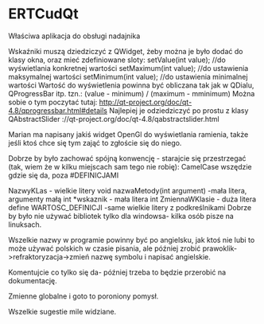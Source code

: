 ERTCudQt
========

Właściwa aplikacja do obsługi nadajnika

Wskaźniki muszą dziedziczyć z QWidget, żeby można je było dodać do klasy okna, oraz mieć zdefiniowane sloty: setValue(int value); //do wyświetlania konkretnej wartości setMaximum(int value); //do ustawienia maksymalnej wartości setMinimum(int value); //do ustawienia minimalnej wartości Wartość do wyświetlenia powinna być obliczana tak jak w QDialu, QProgressBar itp. tzn.: (value - minimum) / (maximum - mminimum) Można sobie o tym poczytać tutaj: http://qt-project.org/doc/qt-4.8/qprogressbar.html#details Najlepiej je odziedziczyć po prostu z klasy QAbstractSlider ://qt-project.org/doc/qt-4.8/qabstractslider.html

Marian ma napisany jakiś widget OpenGl do wyświetlania ramienia, także jeśli ktoś chce się tym zająć to zgłoście się do niego. 

Dobrze by było zachować spójną konwencję - starajcie się przestrzegać (tak, wiem że w kilku miejscach sam tego nie robię): CamelCase wszędzie gdzie się da, poza #DEFINICJAMI

NazwyKLas - wielkie litery void nazwaMetody(int argument) -mała litera, argumenty małą int *wskaznik - mała litera int ZmiennaWKlasie - duża litera 
define WARTOSC_DEFINICJI -same wielkie litery z podkreślnikami
Dobrze by było nie używać bibliotek tylko dla windowsa- kilka osób pisze na linuksach.

Wszelkie nazwy w programie powinny być po angielsku, jak ktoś nie lubi to może używać polskich w czasie pisania, ale później zrobić prawoklik->refraktoryzacja->zmień nazwę symbolu i napisać angielskie.

Komentujcie co tylko się da- później trzeba to będzie przerobić na dokumentację.

Zmienne globalne i goto to poroniony pomysł.

Wszelkie sugestie mile widziane.
